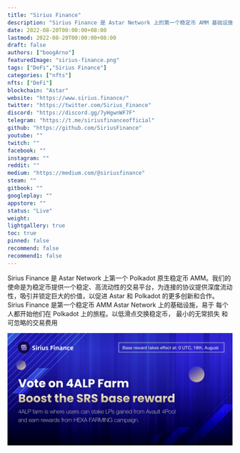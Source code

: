 ```yaml
---
title: "Sirius Finance"
description: "Sirius Finance 是 Astar Network 上的第一个稳定币 AMM 基础设施，每个人都可以轻松开始他们的 Polkadot 之旅。"
date: 2022-08-20T00:00:00+08:00
lastmod: 2022-08-20T00:00:00+08:00
draft: false
authors: ["boogArno"]
featuredImage: "sirius-finance.png"
tags: ["DeFi","Sirius Finance"]
categories: ["nfts"]
nfts: ["DeFi"]
blockchain: "Astar"
website: "https://www.sirius.finance/"
twitter: "https://twitter.com/Sirius_Finance"
discord: "https://discord.gg/7yHgwnWF7F"
telegram: "https://t.me/siriusfinanceofficial"
github: "https://github.com/SiriusFinance"
youtube: ""
twitch: ""
facebook: ""
instagram: ""
reddit: ""
medium: "https://medium.com/@siriusfinance"
steam: ""
gitbook: ""
googleplay: ""
appstore: ""
status: "Live"
weight: 
lightgallery: true
toc: true
pinned: false
recommend: false
recommend1: false
---
```

Sirius Finance 是 Astar Network 上第一个 Polkadot 原生稳定币 AMM。我们的使命是为稳定币提供一个稳定、高流动性的交易平台，为连接的协议提供深度流动性，吸引并锁定巨大的价值，以促进 Astar 和 Polkadot 的更多创新和合作。Sirius Finance 是第一个稳定币 AMM
Astar Network 上的基础设施，易于
每个人都开始他们在 Polkadot 上的旅程。以低滑点交换稳定币，
最小的无常损失 和可忽略的交易费用

![FaWBX5dUYAAoK43](FaWBX5dUYAAoK43.jpg)

